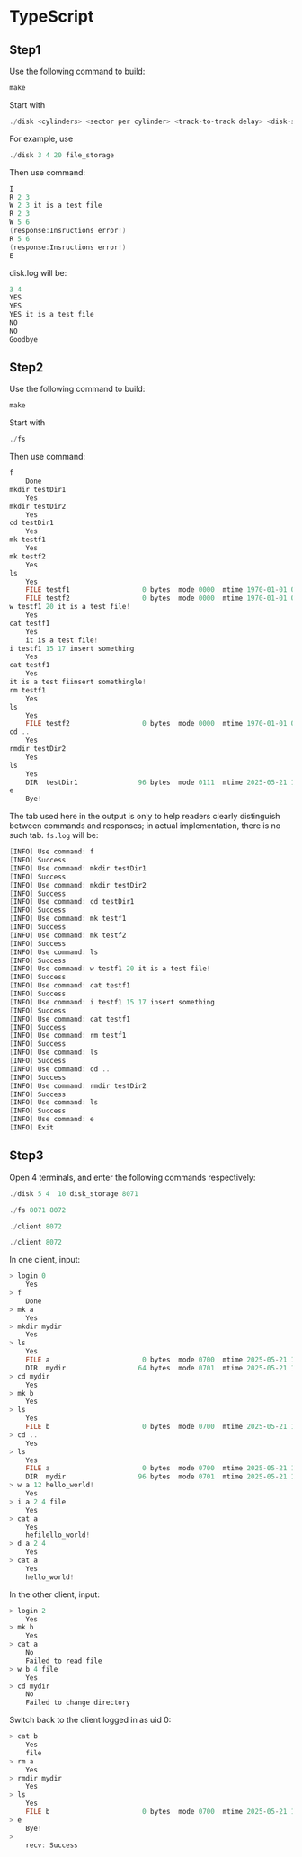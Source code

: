 #  TypeScript
##  Step1
Use the following command to build:
```c
make
```
Start with
```c
./disk <cylinders> <sector per cylinder> <track-to-track delay> <disk-storage filename>
```
For example, use
```c
./disk 3 4 20 file_storage 
```
Then use command:
```c    
I
R 2 3
W 2 3 it is a test file
R 2 3
W 5 6
(response:Insructions error!)
R 5 6
(response:Insructions error!)
E
```
disk.log will be:
```c
3 4
YES
YES
YES it is a test file
NO
NO
Goodbye
```

## Step2
Use the following command to build:
```c
make
```
Start with
```c
./fs
```
Then use command:
```c    
f
    Done
mkdir testDir1
    Yes
mkdir testDir2
    Yes
cd testDir1
    Yes
mk testf1
    Yes
mk testf2
    Yes
ls
    Yes
    FILE testf1                  0 bytes  mode 0000  mtime 1970-01-01 08:00:00
    FILE testf2                  0 bytes  mode 0000  mtime 1970-01-01 08:00:00
w testf1 20 it is a test file!
    Yes
cat testf1
    Yes
    it is a test file!
i testf1 15 17 insert something
    Yes
cat testf1
    Yes
it is a test fiinsert somethingle!
rm testf1
    Yes
ls
    Yes
    FILE testf2                  0 bytes  mode 0000  mtime 1970-01-01 08:00:00
cd ..
    Yes
rmdir testDir2
    Yes
ls
    Yes
    DIR  testDir1               96 bytes  mode 0111  mtime 2025-05-21 10:46:55
e
    Bye!
```
The tab used here in the output is only to help readers clearly distinguish between commands and responses; in actual implementation, there is no such tab.
`fs.log` will be:
```c    
[INFO] Use command: f
[INFO] Success
[INFO] Use command: mkdir testDir1
[INFO] Success
[INFO] Use command: mkdir testDir2
[INFO] Success
[INFO] Use command: cd testDir1
[INFO] Success
[INFO] Use command: mk testf1
[INFO] Success
[INFO] Use command: mk testf2
[INFO] Success
[INFO] Use command: ls
[INFO] Success
[INFO] Use command: w testf1 20 it is a test file!
[INFO] Success
[INFO] Use command: cat testf1
[INFO] Success
[INFO] Use command: i testf1 15 17 insert something
[INFO] Success
[INFO] Use command: cat testf1
[INFO] Success
[INFO] Use command: rm testf1
[INFO] Success
[INFO] Use command: ls
[INFO] Success
[INFO] Use command: cd ..
[INFO] Success
[INFO] Use command: rmdir testDir2
[INFO] Success
[INFO] Use command: ls
[INFO] Success
[INFO] Use command: e
[INFO] Exit
```
## Step3
Open 4 terminals, and enter the following commands respectively:
```c  
./disk 5 4  10 disk_storage 8071
```
```c  
./fs 8071 8072
```
```c  
./client 8072
```
```c  
./client 8072
```

In one client, input:
```c
> login 0
    Yes
> f
    Done
> mk a
    Yes
> mkdir mydir
    Yes
> ls
    Yes
    FILE a                       0 bytes  mode 0700  mtime 2025-05-21 19:42:33  owner 0
    DIR  mydir                  64 bytes  mode 0701  mtime 2025-05-21 19:42:40  owner 0
> cd mydir
    Yes
> mk b
    Yes
> ls
    Yes
    FILE b                       0 bytes  mode 0700  mtime 2025-05-21 19:43:11  owner 0
> cd ..
    Yes
> ls
    Yes
    FILE a                       0 bytes  mode 0700  mtime 2025-05-21 19:42:33  owner 0
    DIR  mydir                  96 bytes  mode 0701  mtime 2025-05-21 19:43:11  owner 0
> w a 12 hello_world!
    Yes
> i a 2 4 file
    Yes
> cat a
    Yes
    hefilello_world!
> d a 2 4 
    Yes
> cat a
    Yes
    hello_world!
```
In the other client, input:
```c    
> login 2
    Yes
> mk b
    Yes
> cat a
    No
    Failed to read file
> w b 4 file
    Yes
> cd mydir
    No
    Failed to change directory
```
Switch back to the client logged in as uid 0:
```c
> cat b
    Yes
    file
> rm a
    Yes
> rmdir mydir
    Yes
> ls
    Yes
    FILE b                       0 bytes  mode 0700  mtime 2025-05-21 19:44:15  owner 2      
> e
    Bye!
>
    recv: Success
```